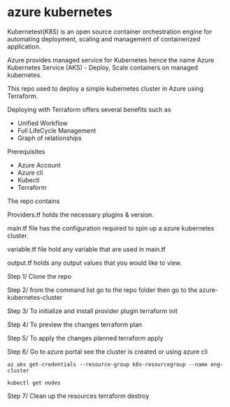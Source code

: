 # azure kubernetes

Kubernetest(K8S) is an open source container orchestration engine for automating deployment, scaling and management of containerized application.

Azure provides managed service for Kubernetes hence the name Azure Kubernetes Service (AKS) - Deploy, Scale containers on
managed kubernetes.

This repo used to deploy a simple kubernetes cluster in Azure using Terraform.

Deploying with Terraform offers several benefits such as
- Unified Workflow
- Full LifeCycle Management
- Graph of relationships

Prerequisites
- Azure Account
- Azure cli
- Kubectl
- Terraform

The repo contains

Providers.tf holds the necessary plugins & version.

main.tf file has the configuration required to spin up a azure kubernetes cluster.

variable.tf file hold any variable that are used in main.tf

output.tf holds any output values that you would like to view.

Step 1/ Clone the repo

Step 2/ from the command list go to the repo folder then go to the azure-kubernetes-cluster

Step 3/ To initialize and install provider plugin 
    terraform init

Step 4/ To preview the changes
    terraform plan

Step 5/ To apply the changes planned
    terraform apply

Step 6/ Go to azure portal see the cluster is created or using azure cli

    az aks get-credentials --resource-group k8s-resourcegroup --name eng-cluster

    kubectl get nodes

Step 7/ Clean up the resources 
    terraform destroy
